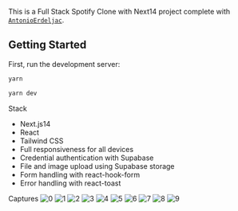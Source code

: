 This is a Full Stack Spotify Clone with Next14 project complete with [`AntonioErdeljac`](https://github.com/AntonioErdeljac/next13-spotify/tree/master).

## Getting Started

First, run the development server:

```bash
yarn

yarn dev
```
Stack
- Next.js14
- React
- Tailwind CSS
- Full responsiveness for all devices
- Credential authentication with Supabase
- File and image upload using Supabase storage
- Form handling with react-hook-form
- Error handling with react-toast

Captures
![0](/captures/Snipaste1.jpg)
![1](/captures/Snipaste2.jpg)
![2](/captures/Snipaste3.jpg)
![3](/captures/Snipaste4.jpg)
![4](/captures/Snipaste5.jpg)
![5](/captures/Snipaste6.jpg)
![6](/captures/Snipaste7.jpg)
![7](/captures/Snipaste8.jpg)
![8](/captures/Snipaste9.jpg)
![9](/captures/Snipaste10.jpg)